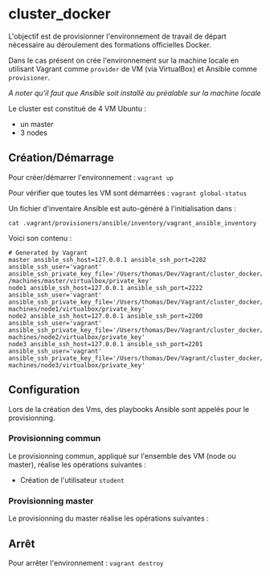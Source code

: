 # cluster_docker

L'objectif est de provisionner l'environnement de travail de départ nécessaire au déroulement des formations officielles Docker.

Dans le cas présent on crée l'environnement sur la machine locale en utilisant Vagrant comme `provider` de VM (via VirtualBox) et Ansible comme `provisioner`.

*A noter qu'il faut que Ansible soit installé au préalable sur la machine locale*

Le cluster est constitué de 4 VM Ubuntu :
- un master
- 3 nodes

## Création/Démarrage
Pour créer/démarrer l'environnement :
`vagrant up`

Pour vérifier que toutes les VM sont démarrées :
`vagrant global-status`

Un fichier d'inventaire Ansible est auto-généré à l'initialisation dans :

`cat .vagrant/provisioners/ansible/inventory/vagrant_ansible_inventory`

Voici son contenu :
```
# Generated by Vagrant
master ansible_ssh_host=127.0.0.1 ansible_ssh_port=2202 ansible_ssh_user='vagrant' ansible_ssh_private_key_file='/Users/thomas/Dev/Vagrant/cluster_docker/.vagrant    /machines/master/virtualbox/private_key'
node1 ansible_ssh_host=127.0.0.1 ansible_ssh_port=2222 ansible_ssh_user='vagrant' ansible_ssh_private_key_file='/Users/thomas/Dev/Vagrant/cluster_docker/.vagrant/    machines/node1/virtualbox/private_key'
node2 ansible_ssh_host=127.0.0.1 ansible_ssh_port=2200 ansible_ssh_user='vagrant' ansible_ssh_private_key_file='/Users/thomas/Dev/Vagrant/cluster_docker/.vagrant/    machines/node2/virtualbox/private_key'
node3 ansible_ssh_host=127.0.0.1 ansible_ssh_port=2201 ansible_ssh_user='vagrant' ansible_ssh_private_key_file='/Users/thomas/Dev/Vagrant/cluster_docker/.vagrant/    machines/node3/virtualbox/private_key'
```

## Configuration
Lors de la création des Vms, des playbooks Ansible sont appelés pour le provisionning.

### Provisionning commun
Le provisionning commun, appliqué sur l'ensemble des VM (node ou master), réalise les opérations suivantes :
* Création de l'utilisateur `student`

### Provisionning master
Le provisionning du master réalise les opérations suivantes :

## Arrêt
Pour arrêter l'environnement :
`vagrant destroy`

